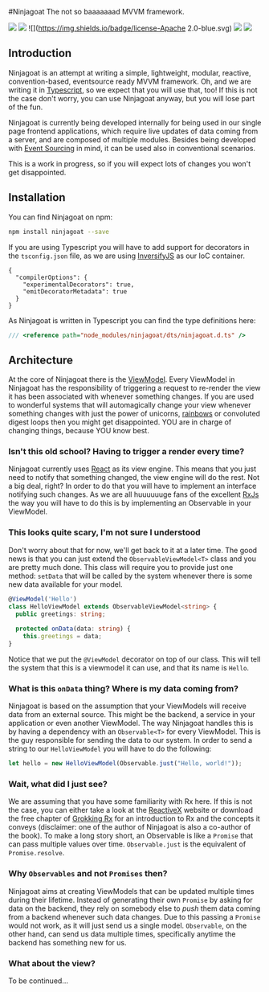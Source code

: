 #Ninjagoat
The not so baaaaaaad MVVM framework.

![](http://www.clker.com/cliparts/m/N/S/T/M/y/ninja-goat-md.png)
![](https://badge.fury.io/js/ninjagoat.svg)
![](https://img.shields.io/badge/license-Apache 2.0-blue.svg)
![](https://img.shields.io/badge/goat-bikenjutsu-yellow.svg)
![](https://travis-ci.org/tierratelematics/ninjagoat.svg?branch=develop)

## Introduction
Ninjagoat is an attempt at writing a simple, lightweight, modular, reactive, convention-based, eventsource ready MVVM framework. Oh, and we are writing it in [Typescript](https://www.typescriptlang.org/), so we expect that you will use that, too! If this is not the case don't worry, you can use Ninjagoat anyway, but you will lose part of the fun.

Ninjagoat is currently being developed internally for being used in our single page frontend applications, which require live updates of data coming from a server, and are composed of multiple modules. Besides being developed with [Event Sourcing](http://geteventstore.com) in mind, it can be used also in conventional scenarios.

This is a work in progress, so if you will expect lots of changes you won't get disappointed.

## Installation
You can find Ninjagoat on npm:

```sh
npm install ninjagoat --save
```

If you are using Typescript you will have to add support for decorators in the `tsconfig.json` file, as we are using [InversifyJS](https://github.com/inversify/InversifyJS) as our IoC container.

```
{
  "compilerOptions": {
    "experimentalDecorators": true,
    "emitDecoratorMetadata": true
  }
}
```

As Ninjagoat is written in Typescript you can find the type definitions here:

```ts
/// <reference path="node_modules/ninjagoat/dts/ninjagoat.d.ts" />
```

## Architecture
At the core of Ninjagoat there is the [ViewModel](https://en.wikipedia.org/wiki/Model%E2%80%93view%E2%80%93viewmodel). Every ViewModel in Ninjagoat has the responsibility of triggering a request to re-render the view it has been associated with whenever something changes. If you are used to wonderful systems that will automagically change your view whenever something changes with just the power of unicorns, [rainbows](https://www.youtube.com/watch?v=QH2-TGUlwu4) or convoluted digest loops then you might get disappointed. YOU are in charge of changing things, because YOU know best.

### Isn't this old school? Having to trigger a render every time?
Ninjagoat currently uses [React](https://facebook.github.io/react/) as its view engine. This means that you just need to notify that something changed, the view engine will do the rest. Not a big deal, right? In order to do that you will have to implement an interface notifying such changes. As we are all huuuuuuge fans of the excellent [RxJs](https://github.com/Reactive-Extensions/RxJS) the way you will have to do this is by implementing an Observable in your ViewModel.

### This looks quite scary, I'm not sure I understood
Don't worry about that for now, we'll get back to it at a later time. The good news is that you can just extend the `ObservableViewModel<T>` class and you are pretty much done. This class will require you to provide just one method: `setData` that will be called by the system whenever there is some new data available for your model.

```ts
@ViewModel('Hello')
class HelloViewModel extends ObservableViewModel<string> {
  public greetings: string;
  
  protected onData(data: string) {
    this.greetings = data;
}
```
Notice that we put the `@ViewModel` decorator on top of our class. This will tell the system that this is a viewmodel it can use, and that its name is `Hello`.

### What is this `onData` thing? Where is my data coming from?
Ninjagoat is based on the assumption that your ViewModels will receive data from an external source. This might be the backend, a service in your application or even another ViewModel. The way Ninjagoat handles this is by having a dependency with an `Observable<T>` for every ViewModel. This is the guy responsible for sending the data to our system. In order to send a string to our `HelloViewModel` you will have to do the following:

```ts
let hello = new HelloViewModel(Observable.just("Hello, world!"));
```

### Wait, what did I just see?
We are assuming that you have some familiarity with Rx here. If this is not the case, you can either take a look at the [ReactiveX](http://reactivex.io) website or download the free chapter of [Grokking Rx](https://www.manning.com/books/grokking-rx) for an introduction to Rx and the concepts it conveys (disclaimer: one of the author of Ninjagoat is also a co-author of the book).
To make a long story short, an Observable is like a `Promise` that can pass multiple values over time. `Observable.just` is the equivalent of `Promise.resolve`.

### Why `Observables` and not `Promises` then?
Ninjagoat aims at creating ViewModels that can be updated multiple times during their lifetime. Instead of generating their own `Promise` by asking for data on the backend, they rely on somebody else to *push* them data coming from a backend whenever such data changes. Due to this passing a `Promise` would not work, as it will just send us a single model. `Observable`, on the other hand, can send us data multiple times, specifically anytime the backend has something new for us.

### What about the view?
To be continued...
